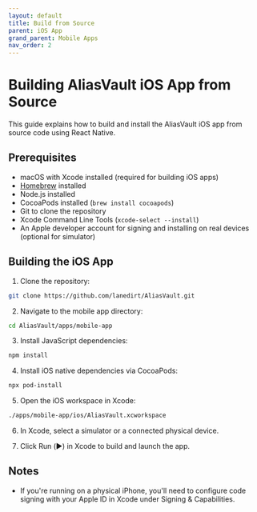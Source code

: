 ```yaml
---
layout: default
title: Build from Source
parent: iOS App
grand_parent: Mobile Apps
nav_order: 2
---
```


# Building AliasVault iOS App from Source

This guide explains how to build and install the AliasVault iOS app from source code using React Native.

## Prerequisites

- macOS with Xcode installed (required for building iOS apps)
- [Homebrew](https://brew.sh) installed
- Node.js installed
- CocoaPods installed (`brew install cocoapods`)
- Git to clone the repository
- Xcode Command Line Tools (`xcode-select --install`)
- An Apple developer account for signing and installing on real devices (optional for simulator)

## Building the iOS App

1. Clone the repository:
```bash
git clone https://github.com/lanedirt/AliasVault.git
```

2. Navigate to the mobile app directory:
```bash
cd AliasVault/apps/mobile-app
```

3. Install JavaScript dependencies:
```bash
npm install
```

4. Install iOS native dependencies via CocoaPods:
```bash
npx pod-install
```

5. Open the iOS workspace in Xcode:
```bash
./apps/mobile-app/ios/AliasVault.xcworkspace
```

6. In Xcode, select a simulator or a connected physical device.

7. Click Run (▶️) in Xcode to build and launch the app.

## Notes
- If you're running on a physical iPhone, you'll need to configure code signing with your Apple ID in Xcode under Signing & Capabilities.
